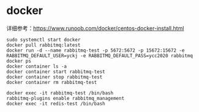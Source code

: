 # docker

详细参考：https://www.runoob.com/docker/centos-docker-install.html

```shell
sudo systemctl start docker
docker pull rabbitmq:latest
docker run -d --name rabbitmq-test -p 5672:5672 -p 15672:15672 -e RABBITMQ_DEFAULT_USER=yckj -e RABBITMQ_DEFAULT_PASS=ycc2020 rabbitmq
docker ps
docker container ls -a
docker container start rabbitmq-test
docker container stop rabbitmq-test
docker container rm rabbitmq-test

docker exec -it rabbitmq-test /bin/bash
rabbitmq-plugins enable rabbitmq_management
docker exec -it redis-test /bin/bash
```

